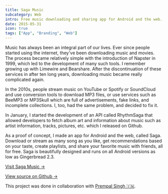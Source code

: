 ```yaml
---
title: Saga Music
subcategory: Web
intro: Free music downloading and sharing app for Android and the web. Over 100,000 downloads. Shut down in 2016.
date: 2015-05-31
icon: true
tags: ["App", "Branding", "Web"]
---
```


Music has always been an integral part of our lives. Ever since people started using the internet, they've been downloading music and movies. The process became relatively simple with the introduction of Napster in 1999, which led to the development of many such tools. I remember growing up with Limewire and Bearshare. After the discontinuation of these services in after ten long years, downloading music became really complicated again.

In the 2010s, people stream music on YouTube or Spotify or SoundCloud and use conversion tools to download MP3 files, or use services such as BeeMP3 or MP3Skull which are full of advertisements, fake links, and incomplete collections. I, too, had the same problem, and decided to fix it.

In January, I started the development of an API called RhythmSaga that allowed developers to fetch album art and information about music such as artist information, tracks, pictures, etc. which I released on Github.

As a proof of concept, I made an app for Android and the web, called Saga. Download or stream as many song as you like, get recommendations based on your taste, create playlists, and share your favorite music with friends, all for free. Saga is beautifully designed and runs on all Android versions as low as Gingerbread 2.3.

[Visit Saga Music &rarr;](https://anandchowdhary.github.io/saga-music)

[View source on Github &rarr;](https://github.com/AnandChowdhary/saga-android)

<div class="two-images">
	<div><img alt="" src="/images/saga-music/2.jpg"></div>
	<div><img alt="" src="/images/saga-music/1.jpg"></div>
</div>
<div class="two-images">
	<div><img alt="" src="/images/saga-music/4.jpg"></div>
	<div><img alt="" src="/images/saga-music/3.jpg"></div>
</div>
<div class="two-images">
	<div><img alt="" src="/images/saga-music/5.jpg"></div>
	<div><img alt="" src="/images/saga-music/6.jpg"></div>
</div>
<div class="three-images">
	<div><img alt="" src="/images/saga-music/7.jpg"></div>
	<div><img alt="" src="/images/saga-music/8.png"></div>
	<div><img alt="" src="/images/saga-music/9.png"></div>
</div>

<footer>This project was done in collaboration with <a href="https://github.com/prempalsingh">Prempal Singh 🇮🇳</a>.</footer>